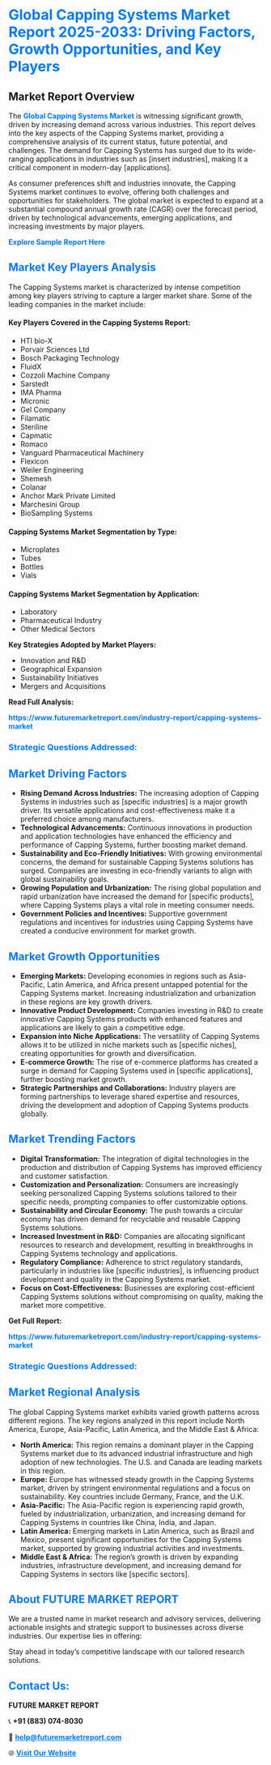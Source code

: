 <h1 style="color: #007BFF;">Global Capping Systems Market Report 2025-2033: Driving Factors, Growth Opportunities, and Key Players</h1>

<section id="overview">
<h2>Market Report Overview</h2>
<p>The <a href="https://www.futuremarketreport.com/industry-report/capping-systems-market" style="color: #007BFF; text-decoration: none;"><strong>Global Capping Systems Market</strong></a> is witnessing significant growth, driven by increasing demand across various industries. This report delves into the key aspects of the Capping Systems market, providing a comprehensive analysis of its current status, future potential, and challenges. The demand for Capping Systems has surged due to its wide-ranging applications in industries such as [insert industries], making it a critical component in modern-day [applications].</p>
<p>As consumer preferences shift and industries innovate, the Capping Systems market continues to evolve, offering both challenges and opportunities for stakeholders. The global market is expected to expand at a substantial compound annual growth rate (CAGR) over the forecast period, driven by technological advancements, emerging applications, and increasing investments by major players.</p>
</section>

<section id="overview">
<p><a href="https://www.futuremarketreport.com/request-sample/reportId=56542" style="color: #007BFF; text-decoration: none;"><strong>Explore Sample Report Here</strong></a></p>
</section>

<section id="key-players">
<h2 style="color: #007BFF;">Market Key Players Analysis</h2>
<p>The Capping Systems market is characterized by intense competition among key players striving to capture a larger market share. Some of the leading companies in the market include:</p>
<h4>Key Players Covered in the Capping Systems Report:</h4>
<ul><li>HTI bio-X</li><li>Porvair Sciences Ltd</li><li>Bosch Packaging Technology</li><li>FluidX</li><li>Cozzoli Machine Company</li><li>Sarstedt</li><li>IMA Pharma</li><li>Micronic</li><li>Gel Company</li><li>Filamatic</li><li>Steriline</li><li>Capmatic</li><li>Romaco</li><li>Vanguard Pharmaceutical Machinery</li><li>Flexicon</li><li>Weiler Engineering</li><li>Shemesh</li><li>Colanar</li><li>Anchor Mark Private Limited</li><li>Marchesini Group</li><li>BioSampling Systems</li></ul>
<h4>Capping Systems Market Segmentation by Type:</h4>
<ul><li>Microplates</li><li>Tubes</li><li>Bottles</li><li>Vials</li></ul>

<h4>Capping Systems Market Segmentation by Application:</h4>
<ul><li>Laboratory</li><li>Pharmaceutical Industry</li><li>Other Medical Sectors</li></ul>
<p><strong>Key Strategies Adopted by Market Players:</strong></p>
<ul>
<li>Innovation and R&D</li>
<li>Geographical Expansion</li>
<li>Sustainability Initiatives</li>
<li>Mergers and Acquisitions</li>
</ul>
</section>

<section>
<p><strong>Read Full Analysis: </strong></p><a href="https://www.futuremarketreport.com/industry-report/capping-systems-market" style="color: #007BFF; text-decoration: none;"><strong>https://www.futuremarketreport.com/industry-report/capping-systems-market</strong></a>
<h3 style="color: #007BFF;">Strategic Questions Addressed:</h3>
</section>

<section id="driving-factors">
<h2 style="color: #007BFF;">Market Driving Factors</h2>
<ul>
<li><strong>Rising Demand Across Industries:</strong> The increasing adoption of Capping Systems in industries such as [specific industries] is a major growth driver. Its versatile applications and cost-effectiveness make it a preferred choice among manufacturers.</li>
<li><strong>Technological Advancements:</strong> Continuous innovations in production and application technologies have enhanced the efficiency and performance of Capping Systems, further boosting market demand.</li>
<li><strong>Sustainability and Eco-Friendly Initiatives:</strong> With growing environmental concerns, the demand for sustainable Capping Systems solutions has surged. Companies are investing in eco-friendly variants to align with global sustainability goals.</li>
<li><strong>Growing Population and Urbanization:</strong> The rising global population and rapid urbanization have increased the demand for [specific products], where Capping Systems plays a vital role in meeting consumer needs.</li>
<li><strong>Government Policies and Incentives:</strong> Supportive government regulations and incentives for industries using Capping Systems have created a conducive environment for market growth.</li>
</ul>
</section>

<section id="growth-opportunities">
<h2 style="color: #007BFF;">Market Growth Opportunities</h2>
<ul>
<li><strong>Emerging Markets:</strong> Developing economies in regions such as Asia-Pacific, Latin America, and Africa present untapped potential for the Capping Systems market. Increasing industrialization and urbanization in these regions are key growth drivers.</li>
<li><strong>Innovative Product Development:</strong> Companies investing in R&D to create innovative Capping Systems products with enhanced features and applications are likely to gain a competitive edge.</li>
<li><strong>Expansion into Niche Applications:</strong> The versatility of Capping Systems allows it to be utilized in niche markets such as [specific niches], creating opportunities for growth and diversification.</li>
<li><strong>E-commerce Growth:</strong> The rise of e-commerce platforms has created a surge in demand for Capping Systems used in [specific applications], further boosting market growth.</li>
<li><strong>Strategic Partnerships and Collaborations:</strong> Industry players are forming partnerships to leverage shared expertise and resources, driving the development and adoption of Capping Systems products globally.</li>
</ul>
</section>

<section id="trending-factors">
<h2 style="color: #007BFF;">Market Trending Factors</h2>
<ul>
<li><strong>Digital Transformation:</strong> The integration of digital technologies in the production and distribution of Capping Systems has improved efficiency and customer satisfaction.</li>
<li><strong>Customization and Personalization:</strong> Consumers are increasingly seeking personalized Capping Systems solutions tailored to their specific needs, prompting companies to offer customizable options.</li>
<li><strong>Sustainability and Circular Economy:</strong> The push towards a circular economy has driven demand for recyclable and reusable Capping Systems solutions.</li>
<li><strong>Increased Investment in R&D:</strong> Companies are allocating significant resources to research and development, resulting in breakthroughs in Capping Systems technology and applications.</li>
<li><strong>Regulatory Compliance:</strong> Adherence to strict regulatory standards, particularly in industries like [specific industries], is influencing product development and quality in the Capping Systems market.</li>
<li><strong>Focus on Cost-Effectiveness:</strong> Businesses are exploring cost-efficient Capping Systems solutions without compromising on quality, making the market more competitive.</li>
</ul>
</section>

<section>
<p><strong>Get Full Report: </strong></p><a href="https://www.futuremarketreport.com/industry-report/capping-systems-market" style="color: #007BFF; text-decoration: none;"><strong>https://www.futuremarketreport.com/industry-report/capping-systems-market</strong></a>
<h3 style="color: #007BFF;">Strategic Questions Addressed:</h3>
</section>


<section id="regional-analysis">
<h2 style="color: #007BFF;">Market Regional Analysis</h2>
<p>The global Capping Systems market exhibits varied growth patterns across different regions. The key regions analyzed in this report include North America, Europe, Asia-Pacific, Latin America, and the Middle East & Africa:</p>
<ul>
<li><strong>North America:</strong> This region remains a dominant player in the Capping Systems market due to its advanced industrial infrastructure and high adoption of new technologies. The U.S. and Canada are leading markets in this region.</li>
<li><strong>Europe:</strong> Europe has witnessed steady growth in the Capping Systems market, driven by stringent environmental regulations and a focus on sustainability. Key countries include Germany, France, and the U.K.</li>
<li><strong>Asia-Pacific:</strong> The Asia-Pacific region is experiencing rapid growth, fueled by industrialization, urbanization, and increasing demand for Capping Systems in countries like China, India, and Japan.</li>
<li><strong>Latin America:</strong> Emerging markets in Latin America, such as Brazil and Mexico, present significant opportunities for the Capping Systems market, supported by growing industrial activities and investments.</li>
<li><strong>Middle East & Africa:</strong> The region’s growth is driven by expanding industries, infrastructure development, and increasing demand for Capping Systems in sectors like [specific sectors].</li>
</ul>
</section>

<footer>
<h2 style="color: #007BFF;">About FUTURE MARKET REPORT</h2>
<p>We are a trusted name in market research and advisory services, delivering actionable insights and strategic support to businesses across diverse industries. Our expertise lies in offering:</p>

<p>Stay ahead in today’s competitive landscape with our tailored research solutions.</p>

<h2 style="color: #007BFF;">Contact Us:</h2>
<p><strong>FUTURE MARKET REPORT</strong></p>
<p>📞 <strong>+91 (883) 074-8030</strong></p>
<p>📧 <strong><a href="mailto:help@futuremarketreport.com" style="color: #007BFF;">help@futuremarketreport.com</a></strong></p>
<p>🌐 <strong><a href="https://www.futuremarketreport.com/" style="color: #007BFF;">Visit Our Website</a></strong></p>
</footer>